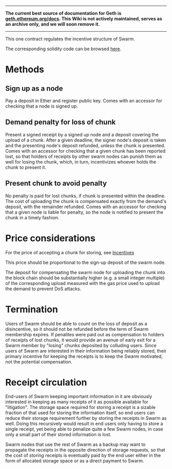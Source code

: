 ***

**The current best source of documentation for Geth is [geth.ethereum.org/docs](https://geth.ethereum.org/docs/). This Wiki is not actively maintained, serves as an archive only, and we will soon remove it.**

***

This one contract regulates the incentive structure of Swarm.

The corresponding solidity code can be browsed [here](https://github.com/ethersphere/go-ethereum/blob/bzz/bzz/bzzcontract/swarm.sol).

# Methods

## Sign up as a node

Pay a deposit in Ether and register public key. Comes with an accessor for checking that a node is signed up.

## Demand penalty for loss of chunk

Present a signed receipt by a signed up node and a deposit covering the upload of a chunk. After a given deadline, the signer node's deposit is taken and the presenting node's deposit refunded, unless the chunk is presented. Comes with an accessor for checking that a given chunk has been reported lost, so that holders of receipts by other swarm nodes can punish them as well for losing the chunk, which, in turn, incentivizes whoever holds the chunk to present it.

## Present chunk to avoid penalty

No penalty is paid for lost chunks, if chunk is presented within the deadline. The cost of uploading the chunk is compensated exactly from the demand's deposit, with the remainder refunded. Comes with an accessor for checking that a given node is liable for penalty, so the node is notified to present the chunk in a timely fashion.

# Price considerations

For the price of accepting a chunk for storing, see [Incentives](https://github.com/ethersphere/swarm/blob/master/doc/incentives.md)

This price should be proportional to the sign-up deposit of the swarm node.

The deposit for compensating the swarm node for uploading the chunk into the block chain should be substantially higher (e.g. a small integer multiple) of the corresponding upload measured with the gas price used to upload the demand to prevent DoS attacks.

# Termination

Users of Swarm should be able to count on the loss of deposit as a disincentive, so it should not be refunded before the term of Swarm membership expires. If penalites were paid out as compensation to holders of receipts of lost chunks, it would provide an avenue of early exit for a Swarm member by "losing" chunks deposited by colluding users. Since users of Swarm are interested in their information being reliably stored, their primary incentive for keeping the receipts is to keep the Swarm motivated, not the potential compensation.

# Receipt circulation

End-users of Swarm keeping important information in it are obviously interested in keeping as many receipts of it as possible available for "litigation". The storage space required for storing a receipt is a sizable fraction of that used for storing the information itself, so end users can reduce their storage requirement further by storing the receipts in Swarm as well. Doing this recursively would result in end users only having to store a single receipt, yet being
able to penalize quite a few Swarm nodes, in case only a small part of their stored information
is lost.

Swarm nodes that use the rest of Swarm as a backup may want to propagate the receipts in the opposite direction of storage requests, so that the cost of storing receipts is eventually paid by the end user either in the form of allocated storage space or as a direct payment to Swarm.